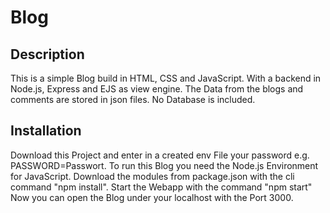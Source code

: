 # Blog
## Description
This is a simple Blog build in HTML, CSS and JavaScript. With a backend in Node.js, Express  and EJS as view engine. The Data from the blogs and comments are stored in json files. No Database is included.
## Installation
Download this Project and enter in a created env File your password e.g. PASSWORD=Passwort. To run this Blog you need the Node.js Environment for JavaScript. Download the modules from package.json with the cli command "npm install".
Start the Webapp with the command "npm start"
Now you can open the Blog under your localhost with the Port 3000.
